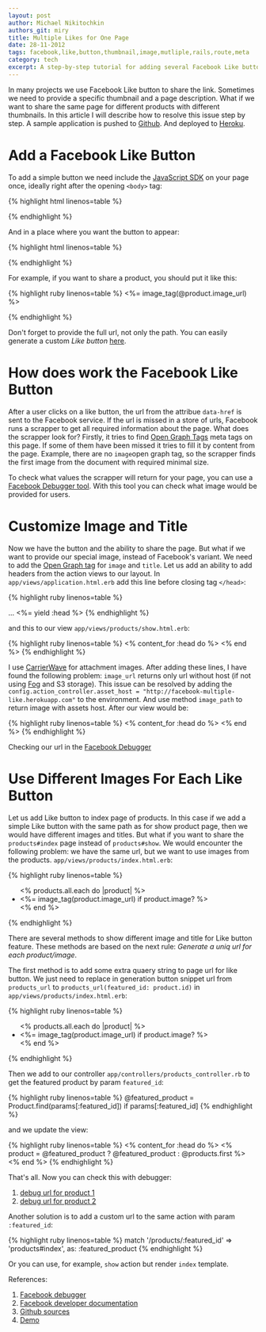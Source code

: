 ```yaml
---
layout: post
author: Michael Nikitochkin
authors_git: miry
title: Multiple Likes for One Page
date: 28-11-2012
tags: facebook,like,button,thumbnail,image,mutliple,rails,route,meta
category: tech
excerpt: A step-by-step tutorial for adding several Facebook Like buttons for one page or product.
---
```


In many projects we use Facebook Like button to share the link.
Sometimes we need to provide a specific thumbnail and a page description. What if we want to share the same page for different products with different thumbnails.
In this article I will describe how to resolve this issue step by step.
A sample application is pushed to [Github](https://github.com/miry/facebook-multiple-like-sample).
And deployed to [Heroku](http://facebook-multiple-like.herokuapp.com/).

Add a Facebook Like Button
==========================

To add a simple button we need include the [JavaScript SDK](https://developers.facebook.com/docs/reference/javascript/)
on your page once, ideally right after the opening `<body>` tag:

{% highlight html linenos=table %}
<div id="fb-root"></div>
<script>(function(d, s, id) {
  var js, fjs = d.getElementsByTagName(s)[0];
  if (d.getElementById(id)) return;
  js = d.createElement(s); js.id = id;
  js.src = "//connect.facebook.net/en_US/all.js#xfbml=1";
  fjs.parentNode.insertBefore(js, fjs);
}(document, 'script', 'facebook-jssdk'));</script>
{% endhighlight %}

And in a place where you want the button to appear:

{% highlight html linenos=table %}
<div class="fb-like" data-href="<replace_with_your_path>" data-send="false" data-width="450" data-show-faces="false"></div>
{% endhighlight %}

For example, if you want to share a product, you should put it like this:


{% highlight ruby linenos=table %}
<%= image_tag(@product.image_url) %>
<div class="fb-like" data-href="<%= product_url(@product) %>" data-send="false" data-width="450" data-show-faces="false"></div>
{% endhighlight %}

Don't forget to provide the full url, not only the path.
You can easily generate a custom *Like button* [here](https://developers.facebook.com/docs/reference/plugins/like).

How does work the Facebook Like Button
======================================

After a user clicks on a like button, the url from the attribue `data-href` is sent to the Facebook service.
If the url is missed in a store of urls, Facebook runs a scrapper to get all required information about the page.
What does the scrapper look for?
Firstly, it tries to find [Open Graph Tags](https://developers.facebook.com/docs/reference/plugins/like/#ogtags) meta tags on this page.
If some of them have been missed it tries to fill it by content from the page.
Example, there are no `image`open graph tag, so the scrapper finds the first image from the document with required minimal size.

To check what values the scrapper will return for your page, you can use a [Facebook Debugger tool](https://developers.facebook.com/tools/debug).
With this tool you can check what image would be provided for users.

Customize Image and Title
=========================

Now we have the button and the ability to share the page. But what if we want to provide our special image, instead of Facebook's variant.
We need to add the [Open Graph tag](https://developers.facebook.com/docs/reference/plugins/like/#ogtags) for `image` and `title`. Let us add an ability to add headers from the action views to our layout.
In `app/views/application.html.erb` add this line before closing tag `</head>`:

{% highlight ruby linenos=table %}
<head>
  ...
  <%= yield :head %>
</head>
{% endhighlight %}

and this to our view `app/views/products/show.html.erb`:

{% highlight ruby linenos=table %}
<% content_for :head do %>
  <meta property="og:title" content="<%= @product.title %>"/>
  <meta property="og:image" content="<%= @product.image_url %>" />
<% end %>
{% endhighlight %}

I use [CarrierWave](https://github.com/jnicklas/carrierwave) for attachment images.
After adding these lines, I have found the following problem: `image_url` returns only url without host (if not using [Fog](https://github.com/fog/fog) and S3 storage).
This issue can be resolved by adding the `config.action_controller.asset_host = "http://facebook-multiple-like.herokuapp.com"` to the environment.
And use method `image_path` to return image with assets host. After our view would be:

{% highlight ruby linenos=table %}
<% content_for :head do %>
  <meta property="og:title" content="<%= @product.title %>"/>
  <meta property="og:image" content="<%= image_path @product.image_url %>" />
<% end %>
{% endhighlight %}

Checking our url in the [Facebook Debugger](https://developers.facebook.com/tools/debug/og/object?q=http%3A%2F%2Ffacebook-multiple-like.herokuapp.com)

Use Different Images For Each Like Button
=========================================

Let us add Like button to index page of products.
In this case if we add a simple Like button with the same path as for show product page, then we would have different images and titles.
But what if you want to share the `products#index` page instead of `products#show`.
We would encounter the following problem: we have the same url, but we want to use images from the products. `app/views/products/index.html.erb`:

{% highlight ruby linenos=table %}
 <ul>
   <% products.all.each do |product| %>
     <li>
       <%= image_tag(product.image_url) if product.image? %>
       <div class="fb-like" data-href="<%= products_url %>" data-send="false" data-width="450" data-show-faces="false"></div>
     </li>
   <% end %>
 </ul>
{% endhighlight %}

There are several methods to show different image and title for Like button feature.
These methods are based on the next rule: *Generate a uniq url for each product/image*.

The first method is to add some extra quaery string to page url for like button.
We just need to replace in generation button snippet url from `products_url` to `products_url(featured_id: product.id)` in `app/views/products/index.html.erb`:

{% highlight ruby linenos=table %}
<ul>
  <% products.all.each do |product| %>
    <li>
      <%= image_tag(product.image_url) if product.image? %>
      <div class="fb-like" data-href="<%= products_url(featured_id: product.id) %>" data-send="false" data-width="450" data-show-faces="false"></div>
    </li>
  <% end %>
</ul>
{% endhighlight %}

Then we add to our controller `app/controllers/products_controller.rb` to get the featured product by param `featured_id`:

{% highlight ruby linenos=table %}
@featured_product = Product.find(params[:featured_id]) if params[:featured_id]
{% endhighlight %}

and we update the view:

{% highlight ruby linenos=table %}
<% content_for :head do %>
  <% product = @featured_product ? @featured_product : @products.first %>
  <meta property="og:title" content="<%= product.title %>"/>
  <meta property="og:image" content="<%= image_path product.image_url %>" />
<% end %>
{% endhighlight %}

That's all. Now you can check this with debugger:

1. [debug url for product 1](https://developers.facebook.com/tools/debug/og/object?q=http%3A%2F%2Ffacebook-multiple-like.herokuapp.com%2F%3Ffeatured_id%3D1)
2. [debug url for product 2](https://developers.facebook.com/tools/debug/og/object?q=http%3A%2F%2Ffacebook-multiple-like.herokuapp.com%2F%3Ffeatured_id%3D2)


Another solution is to add a custom url to the same action with param `:featured_id`:

{% highlight ruby linenos=table %}
 match '/products/:featured_id' => 'products#index', as: :featured_product
{% endhighlight %}

Or you can use, for example, `show` action but render `index` template.

References:

1. [Facebook debugger](https://developers.facebook.com/tools/debug)
2. [Facebook developer documentation](https://developers.facebook.com/docs/reference/plugins/like/)
3. [Github sources](https://github.com/miry/facebook-multiple-like-sample)
4. [Demo](http://facebook-multiple-like.herokuapp.com/)
